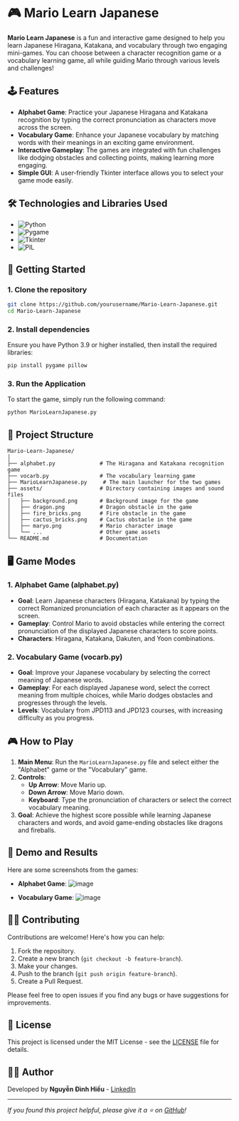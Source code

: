 
# 🎮 Mario Learn Japanese

**Mario Learn Japanese** is a fun and interactive game designed to help you learn Japanese Hiragana, Katakana, and vocabulary through two engaging mini-games. You can choose between a character recognition game or a vocabulary learning game, all while guiding Mario through various levels and challenges!

## 🕹️ Features
- **Alphabet Game**: Practice your Japanese Hiragana and Katakana recognition by typing the correct pronunciation as characters move across the screen.
- **Vocabulary Game**: Enhance your Japanese vocabulary by matching words with their meanings in an exciting game environment.
- **Interactive Gameplay**: The games are integrated with fun challenges like dodging obstacles and collecting points, making learning more engaging.
- **Simple GUI**: A user-friendly Tkinter interface allows you to select your game mode easily.

## 🛠️ Technologies and Libraries Used
- ![Python](https://img.shields.io/badge/Python-3.9-blue.svg)
- ![Pygame](https://img.shields.io/badge/Pygame-2.0.1-green.svg)
- ![Tkinter](https://img.shields.io/badge/Tkinter-GUI-brightgreen.svg)
- ![PIL](https://img.shields.io/badge/PIL-8.x-orange.svg)

## 🚀 Getting Started

### 1. Clone the repository
```bash
git clone https://github.com/yourusername/Mario-Learn-Japanese.git
cd Mario-Learn-Japanese
```

### 2. Install dependencies
Ensure you have Python 3.9 or higher installed, then install the required libraries:
```bash
pip install pygame pillow
```

### 3. Run the Application
To start the game, simply run the following command:
```bash
python MarioLearnJapanese.py
```

## 📂 Project Structure
```
Mario-Learn-Japanese/
│
├── alphabet.py              # The Hiragana and Katakana recognition game
├── vocarb.py                # The vocabulary learning game
├── MarioLearnJapanese.py     # The main launcher for the two games
├── assets/                  # Directory containing images and sound files
│   ├── background.png       # Background image for the game
│   ├── dragon.png           # Dragon obstacle in the game
│   ├── fire_bricks.png      # Fire obstacle in the game
│   ├── cactus_bricks.png    # Cactus obstacle in the game
│   ├── maryo.png            # Mario character image
│   └── ...                  # Other game assets
└── README.md                # Documentation
```

## 🖥️ Game Modes

### 1. Alphabet Game (alphabet.py)
- **Goal**: Learn Japanese characters (Hiragana, Katakana) by typing the correct Romanized pronunciation of each character as it appears on the screen.
- **Gameplay**: Control Mario to avoid obstacles while entering the correct pronunciation of the displayed Japanese characters to score points.
- **Characters**: Hiragana, Katakana, Dakuten, and Yoon combinations.

### 2. Vocabulary Game (vocarb.py)
- **Goal**: Improve your Japanese vocabulary by selecting the correct meaning of Japanese words.
- **Gameplay**: For each displayed Japanese word, select the correct meaning from multiple choices, while Mario dodges obstacles and progresses through the levels.
- **Levels**: Vocabulary from JPD113 and JPD123 courses, with increasing difficulty as you progress.

## 🎮 How to Play

1. **Main Menu**: Run the `MarioLearnJapanese.py` file and select either the "Alphabet" game or the "Vocabulary" game.
2. **Controls**: 
   - **Up Arrow**: Move Mario up.
   - **Down Arrow**: Move Mario down.
   - **Keyboard**: Type the pronunciation of characters or select the correct vocabulary meaning.
3. **Goal**: Achieve the highest score possible while learning Japanese characters and words, and avoid game-ending obstacles like dragons and fireballs.

## 📸 Demo and Results

Here are some screenshots from the games:

- **Alphabet Game**: 
  ![image](https://github.com/user-attachments/assets/e19f15bb-5c9f-4073-8384-2c95ff181122)

  
- **Vocabulary Game**: 
  ![image](https://github.com/user-attachments/assets/51c076eb-2cc2-4fe9-a2cc-931e09c85a71)


## 🧑‍💻 Contributing
Contributions are welcome! Here's how you can help:
1. Fork the repository.
2. Create a new branch (`git checkout -b feature-branch`).
3. Make your changes.
4. Push to the branch (`git push origin feature-branch`).
5. Create a Pull Request.

Please feel free to open issues if you find any bugs or have suggestions for improvements.

## 📄 License
This project is licensed under the MIT License - see the [LICENSE](LICENSE) file for details.

## 👨‍💻 Author
Developed by **Nguyễn Đình Hiếu** - [LinkedIn](https://www.linkedin.com/in/nguyen-dinh-hieu-818778303/)

---

_If you found this project helpful, please give it a ⭐ on [GitHub](https://github.com/nguyendinhhieu1309/Mario-Learn-Japanese.git)!_
